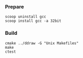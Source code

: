 ### Prepare

```
scoop uninstall gcc
scoop install gcc -a 32bit
```

### Build

```
cmake ../ddraw -G "Unix Makefiles"
make
ctest
```
